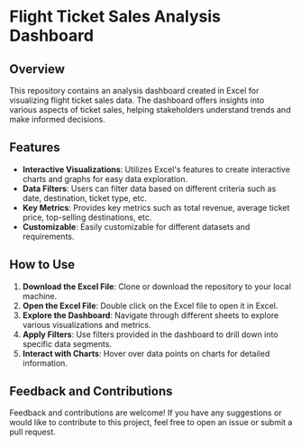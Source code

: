 # Flight Ticket Sales Analysis Dashboard

## Overview

This repository contains an analysis dashboard created in Excel for visualizing flight ticket sales data. The dashboard offers insights into various aspects of ticket sales, helping stakeholders understand trends and make informed decisions.

## Features

- **Interactive Visualizations**: Utilizes Excel's features to create interactive charts and graphs for easy data exploration.
- **Data Filters**: Users can filter data based on different criteria such as date, destination, ticket type, etc.
- **Key Metrics**: Provides key metrics such as total revenue, average ticket price, top-selling destinations, etc.
- **Customizable**: Easily customizable for different datasets and requirements.

## How to Use

1. **Download the Excel File**: Clone or download the repository to your local machine.
2. **Open the Excel File**: Double click on the Excel file to open it in Excel.
3. **Explore the Dashboard**: Navigate through different sheets to explore various visualizations and metrics.
4. **Apply Filters**: Use filters provided in the dashboard to drill down into specific data segments.
5. **Interact with Charts**: Hover over data points on charts for detailed information.

## Feedback and Contributions

Feedback and contributions are welcome! If you have any suggestions or would like to contribute to this project, feel free to open an issue or submit a pull request.
